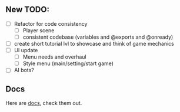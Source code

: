 ## New TODO:

- [ ] Refactor for code consistency
  - [ ] Player scene
  - [ ] consistent codebase (variables and @exports and @onready)
- [ ] create short tutorial lvl to showcase and think of game mechanics
- [ ] UI update
  - [ ] Menu needs and overhaul
  - [ ] Style menu (main/setting/start game)
- [ ] AI bots?

## Docs

Here are [docs](docs/docs.md), check them out.
